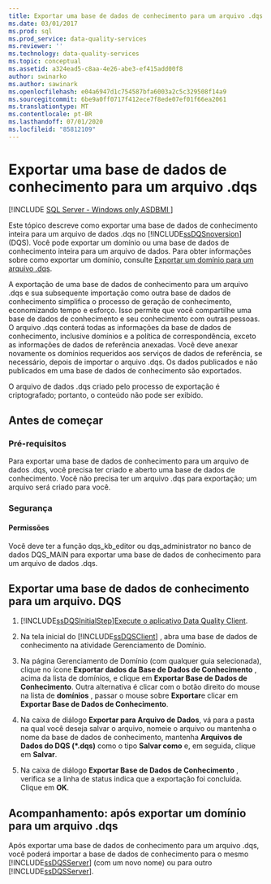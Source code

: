 ```yaml
---
title: Exportar uma base de dados de conhecimento para um arquivo .dqs
ms.date: 03/01/2017
ms.prod: sql
ms.prod_service: data-quality-services
ms.reviewer: ''
ms.technology: data-quality-services
ms.topic: conceptual
ms.assetid: a324ead5-c8aa-4e26-abe3-ef415add00f8
author: swinarko
ms.author: sawinark
ms.openlocfilehash: e04a6947d1c754587bfa6003a2c5c329508f14a9
ms.sourcegitcommit: 6be9a0ff0717f412ece7f8ede07ef01f66ea2061
ms.translationtype: MT
ms.contentlocale: pt-BR
ms.lasthandoff: 07/01/2020
ms.locfileid: "85812109"
---
```

# <a name="export-a-knowledge-base-to-a-dqs-file"></a>Exportar uma base de dados de conhecimento para um arquivo .dqs

[!INCLUDE [SQL Server - Windows only ASDBMI  ](../includes/applies-to-version/sql-windows-only-asdbmi.md)]

  Este tópico descreve como exportar uma base de dados de conhecimento inteira para um arquivo de dados .dqs no [!INCLUDE[ssDQSnoversion](../includes/ssdqsnoversion-md.md)] (DQS). Você pode exportar um domínio ou uma base de dados de conhecimento inteira para um arquivo de dados. Para obter informações sobre como exportar um domínio, consulte [Exportar um domínio para um arquivo .dqs](../data-quality-services/export-a-domain-to-a-dqs-file.md).  
  
 A exportação de uma base de dados de conhecimento para um arquivo .dqs e sua subsequente importação como outra base de dados de conhecimento simplifica o processo de geração de conhecimento, economizando tempo e esforço. Isso permite que você compartilhe uma base de dados de conhecimento e seu conhecimento com outras pessoas. O arquivo .dqs conterá todas as informações da base de dados de conhecimento, inclusive domínios e a política de correspondência, exceto as informações de dados de referência anexadas. Você deve anexar novamente os domínios requeridos aos serviços de dados de referência, se necessário, depois de importar o arquivo .dqs. Os dados publicados e não publicados em uma base de dados de conhecimento são exportados.  
  
 O arquivo de dados .dqs criado pelo processo de exportação é criptografado; portanto, o conteúdo não pode ser exibido.  
  
##  <a name="before-you-begin"></a><a name="BeforeYouBegin"></a> Antes de começar  
  
###  <a name="prerequisites"></a><a name="Prerequisites"></a> Pré-requisitos  
 Para exportar uma base de dados de conhecimento para um arquivo de dados .dqs, você precisa ter criado e aberto uma base de dados de conhecimento. Você não precisa ter um arquivo .dqs para exportação; um arquivo será criado para você.  
  
###  <a name="security"></a><a name="Security"></a> Segurança  
  
####  <a name="permissions"></a><a name="Permissions"></a> Permissões  
 Você deve ter a função dqs_kb_editor ou dqs_administrator no banco de dados DQS_MAIN para exportar uma base de dados de conhecimento para um arquivo de dados .dqs.  
  
##  <a name="export-a-knowledge-base-to-a-dqs-file"></a><a name="Export"></a>Exportar uma base de dados de conhecimento para um arquivo. DQS  
  
1.  [!INCLUDE[ssDQSInitialStep](../includes/ssdqsinitialstep-md.md)][Execute o aplicativo Data Quality Client](../data-quality-services/run-the-data-quality-client-application.md).  
  
2.  Na tela inicial do [!INCLUDE[ssDQSClient](../includes/ssdqsclient-md.md)] , abra uma base de dados de conhecimento na atividade Gerenciamento de Domínio.  
  
3.  Na página Gerenciamento de Domínio (com qualquer guia selecionada), clique no ícone **Exportar dados da Base de Dados de Conhecimento** , acima da lista de domínios, e clique em **Exportar Base de Dados de Conhecimento**. Outra alternativa é clicar com o botão direito do mouse na lista de **domínios** , passar o mouse sobre **Exportar**e clicar em **Exportar Base de Dados de Conhecimento**.  
  
4.  Na caixa de diálogo **Exportar para Arquivo de Dados**, vá para a pasta na qual você deseja salvar o arquivo, nomeie o arquivo ou mantenha o nome da base de dados de conhecimento, mantenha **Arquivos de Dados do DQS (\*.dqs)** como o tipo **Salvar como** e, em seguida, clique em **Salvar**.  
  
5.  Na caixa de diálogo **Exportar Base de Dados de Conhecimento** , verifica se a linha de status indica que a exportação foi concluída. Clique em **OK**.  
  
##  <a name="follow-up-after-exporting-a-domain-to-a-dqs-file"></a><a name="FollowUp"></a> Acompanhamento: após exportar um domínio para um arquivo .dqs  
 Após exportar uma base de dados de conhecimento para um arquivo .dqs, você poderá importar a base de dados de conhecimento para o mesmo [!INCLUDE[ssDQSServer](../includes/ssdqsserver-md.md)] (com um novo nome) ou para outro [!INCLUDE[ssDQSServer](../includes/ssdqsserver-md.md)].  
  
  
